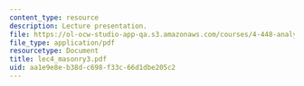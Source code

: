 ```yaml
---
content_type: resource
description: Lecture presentation.
file: https://ol-ocw-studio-app-qa.s3.amazonaws.com/courses/4-448-analysis-of-historic-structures-fall-2004/aa1e9e8eb38dc698f33c66d1dbe205c2_lec4_masonry3.pdf
file_type: application/pdf
resourcetype: Document
title: lec4_masonry3.pdf
uid: aa1e9e8e-b38d-c698-f33c-66d1dbe205c2
---
```


